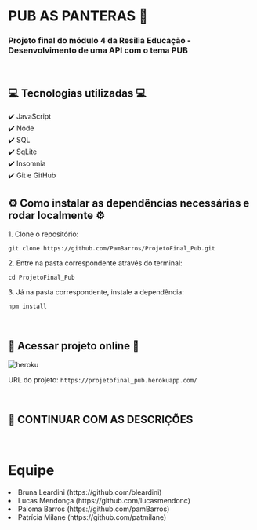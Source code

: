 # PUB AS PANTERAS :beer:

<h3>Projeto final do módulo 4 da Resilia Educação - Desenvolvimento de uma API com o tema PUB</h3>
<br>

## :computer:	Tecnologias utilizadas :computer:	

:heavy_check_mark:	 JavaScript <br>
:heavy_check_mark:	 Node <br>
:heavy_check_mark:	 SQL <br>
:heavy_check_mark:	SqLite <br>
:heavy_check_mark:	 Insomnia <br>
:heavy_check_mark:	 Git e GitHub <br>

 

## :gear: Como instalar as dependências necessárias e rodar localmente :gear:	

<p>1. Clone o repositório: </p>

```clonar
git clone https://github.com/PamBarros/ProjetoFinal_Pub.git
```

<p>2. Entre na pasta correspondente através do terminal: </p>

```cd
cd ProjetoFinal_Pub
```
<p>3. Já na pasta correspondente, instale a dependência: </p>

```npm
npm install
```
<br>

## :link:	 Acessar projeto online :link:	 

![heroku](https://img.shields.io/badge/Heroku-430098?style=for-the-badge&logo=heroku&logoColor=white)

URL do projeto: `https://projetofinal_pub.herokuapp.com/`

<br>

## :beers:	CONTINUAR COM AS DESCRIÇÕES

<br>

# Equipe 
 <li> Bruna Leardini (https://github.com/bleardini) </li> 
 <li> Lucas Mendonça (https://github.com/lucasmendonc)</li>
 <li> Paloma Barros (https://github.com/pamBarros)</li> 
 <li> Patrícia Milane (https://github.com/patmilane)</li> 
